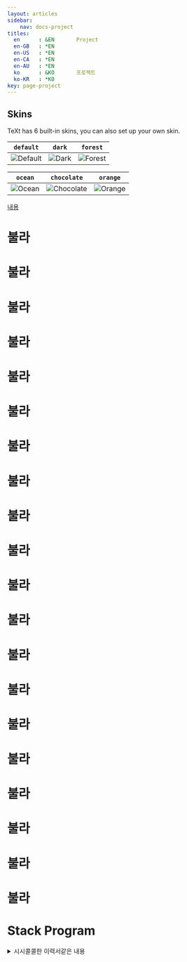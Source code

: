 ```yaml
---
layout: articles
sidebar:
    nav: docs-project
titles:
  en      : &EN       Project
  en-GB   : *EN
  en-US   : *EN
  en-CA   : *EN
  en-AU   : *EN
  ko      : &KO       프로젝트
  ko-KR   : *KO
key: page-project
---
```


## Skins

TeXt has 6 built-in skins, you can also set up your own skin.

| `default` | `dark` | `forest` |
| --- |  --- | --- |
| ![Default](https://raw.githubusercontent.com/kitian616/jekyll-TeXt-theme/master/screenshots/skins_default.jpg) | ![Dark](https://raw.githubusercontent.com/kitian616/jekyll-TeXt-theme/master/screenshots/skins_dark.jpg) | ![Forest](https://raw.githubusercontent.com/kitian616/jekyll-TeXt-theme/master/screenshots/skins_forest.jpg) |

| `ocean` | `chocolate` | `orange` |
| --- |  --- | --- |
| ![Ocean](https://raw.githubusercontent.com/kitian616/jekyll-TeXt-theme/master/screenshots/skins_ocean.jpg) | ![Chocolate](https://raw.githubusercontent.com/kitian616/jekyll-TeXt-theme/master/screenshots/skins_chocolate.jpg) | ![Orange](https://raw.githubusercontent.com/kitian616/jekyll-TeXt-theme/master/screenshots/skins_orange.jpg) |

[내용](#stack-program)
# 불라
# 불라
# 불라
# 불라
# 불라
# 불라
# 불라
# 불라
# 불라
# 불라
# 불라
# 불라
# 불라
# 불라
# 불라
# 불라
# 불라
# 불라
# 불라
# 불라
# Stack Program
<details markdown="1"><summary>시시콜콜한 이력서같은 내용</summary>
- 숨길수 있는지가
</details>

